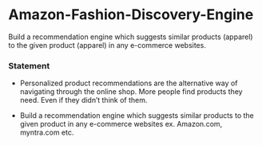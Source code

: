 # Amazon-Fashion-Discovery-Engine
Build a recommendation engine which suggests similar products (apparel) to the given product (apparel) in any e-commerce websites.

### Statement
* Personalized product recommendations are the alternative way of navigating through the online shop. More people find products they need. Even if they didn’t think of them.

* Build a recommendation engine which suggests similar products to the given product in any e-commerce websites ex. Amazon.com, myntra.com etc.
